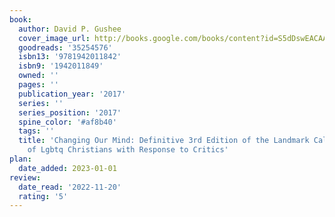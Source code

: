 ```yaml
---
book:
  author: David P. Gushee
  cover_image_url: http://books.google.com/books/content?id=S5dDswEACAAJ&printsec=frontcover&img=1&zoom=1&source=gbs_api
  goodreads: '35254576'
  isbn13: '9781942011842'
  isbn9: '1942011849'
  owned: ''
  pages: ''
  publication_year: '2017'
  series: ''
  series_position: '2017'
  spine_color: '#af8b40'
  tags: ''
  title: 'Changing Our Mind: Definitive 3rd Edition of the Landmark Call for Inclusion
    of Lgbtq Christians with Response to Critics'
plan:
  date_added: 2023-01-01
review:
  date_read: '2022-11-20'
  rating: '5'
---
```

